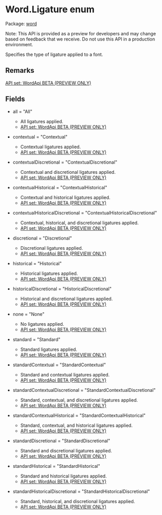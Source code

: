# Word.Ligature enum

Package: [word](/en-us/javascript/api/word)

Note: This API is provided as a preview for developers and may change based on feedback that we receive. Do not use this API in a production environment.

Specifies the type of ligature applied to a font.

## Remarks

[API set: WordApi BETA (PREVIEW ONLY)](/en-us/javascript/api/requirement-sets/word/word-api-requirement-sets)

## Fields

- all = "All"
  - All ligatures applied.
  - [API set: WordApi BETA (PREVIEW ONLY)](/en-us/javascript/api/requirement-sets/word/word-api-requirement-sets)

- contextual = "Contextual"
  - Contextual ligatures applied.
  - [API set: WordApi BETA (PREVIEW ONLY)](/en-us/javascript/api/requirement-sets/word/word-api-requirement-sets)

- contextualDiscretional = "ContextualDiscretional"
  - Contextual and discretional ligatures applied.
  - [API set: WordApi BETA (PREVIEW ONLY)](/en-us/javascript/api/requirement-sets/word/word-api-requirement-sets)

- contextualHistorical = "ContextualHistorical"
  - Contextual and historical ligatures applied.
  - [API set: WordApi BETA (PREVIEW ONLY)](/en-us/javascript/api/requirement-sets/word/word-api-requirement-sets)

- contextualHistoricalDiscretional = "ContextualHistoricalDiscretional"
  - Contextual, historical, and discretional ligatures applied.
  - [API set: WordApi BETA (PREVIEW ONLY)](/en-us/javascript/api/requirement-sets/word/word-api-requirement-sets)

- discretional = "Discretional"
  - Discretional ligatures applied.
  - [API set: WordApi BETA (PREVIEW ONLY)](/en-us/javascript/api/requirement-sets/word/word-api-requirement-sets)

- historical = "Historical"
  - Historical ligatures applied.
  - [API set: WordApi BETA (PREVIEW ONLY)](/en-us/javascript/api/requirement-sets/word/word-api-requirement-sets)

- historicalDiscretional = "HistoricalDiscretional"
  - Historical and discretional ligatures applied.
  - [API set: WordApi BETA (PREVIEW ONLY)](/en-us/javascript/api/requirement-sets/word/word-api-requirement-sets)

- none = "None"
  - No ligatures applied.
  - [API set: WordApi BETA (PREVIEW ONLY)](/en-us/javascript/api/requirement-sets/word/word-api-requirement-sets)

- standard = "Standard"
  - Standard ligatures applied.
  - [API set: WordApi BETA (PREVIEW ONLY)](/en-us/javascript/api/requirement-sets/word/word-api-requirement-sets)

- standardContextual = "StandardContextual"
  - Standard and contextual ligatures applied.
  - [API set: WordApi BETA (PREVIEW ONLY)](/en-us/javascript/api/requirement-sets/word/word-api-requirement-sets)

- standardContextualDiscretional = "StandardContextualDiscretional"
  - Standard, contextual, and discretional ligatures applied.
  - [API set: WordApi BETA (PREVIEW ONLY)](/en-us/javascript/api/requirement-sets/word/word-api-requirement-sets)

- standardContextualHistorical = "StandardContextualHistorical"
  - Standard, contextual, and historical ligatures applied.
  - [API set: WordApi BETA (PREVIEW ONLY)](/en-us/javascript/api/requirement-sets/word/word-api-requirement-sets)

- standardDiscretional = "StandardDiscretional"
  - Standard and discretional ligatures applied.
  - [API set: WordApi BETA (PREVIEW ONLY)](/en-us/javascript/api/requirement-sets/word/word-api-requirement-sets)

- standardHistorical = "StandardHistorical"
  - Standard and historical ligatures applied.
  - [API set: WordApi BETA (PREVIEW ONLY)](/en-us/javascript/api/requirement-sets/word/word-api-requirement-sets)

- standardHistoricalDiscretional = "StandardHistoricalDiscretional"
  - Standard, historical, and discretional ligatures applied.
  - [API set: WordApi BETA (PREVIEW ONLY)](/en-us/javascript/api/requirement-sets/word/word-api-requirement-sets)